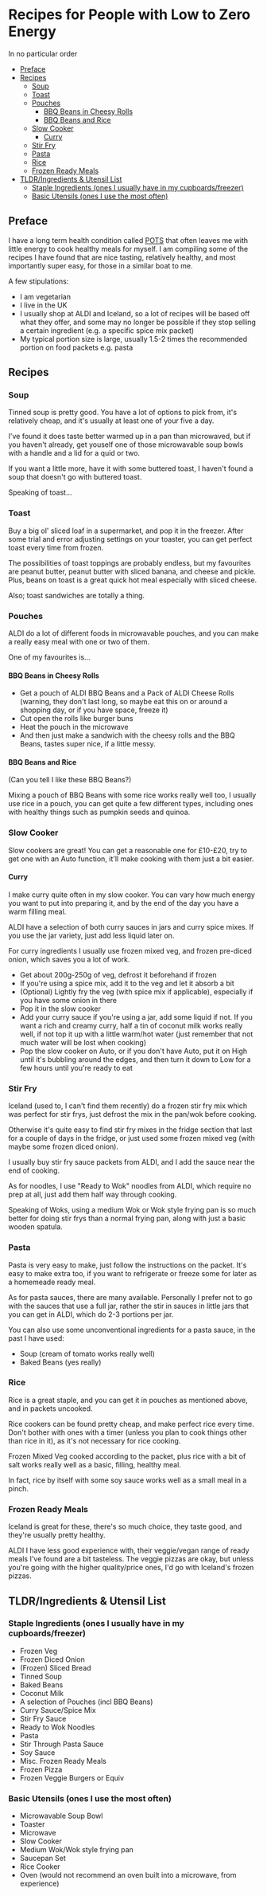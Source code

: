 # Recipes for People with Low to Zero Energy  <!-- omit in toc -->
In no particular order
- [Preface](#preface)
- [Recipes](#recipes)
  - [Soup](#soup)
  - [Toast](#toast)
  - [Pouches](#pouches)
    - [BBQ Beans in Cheesy Rolls](#bbq-beans-in-cheesy-rolls)
    - [BBQ Beans and Rice](#bbq-beans-and-rice)
  - [Slow Cooker](#slow-cooker)
    - [Curry](#curry)
  - [Stir Fry](#stir-fry)
  - [Pasta](#pasta)
  - [Rice](#rice)
  - [Frozen Ready Meals](#frozen-ready-meals)
- [TLDR/Ingredients & Utensil  List](#tldringredients--utensil--list)
  - [Staple Ingredients (ones I usually have in my cupboards/freezer)](#staple-ingredients-ones-i-usually-have-in-my-cupboardsfreezer)
  - [Basic Utensils (ones I use the most often)](#basic-utensils-ones-i-use-the-most-often)

## Preface
I have a long term health condition called [POTS](https://www.potsuk.org/) that often leaves me with little energy to cook healthy meals for myself. I am compiling some of the recipes I have found that are nice tasting, relatively healthy, and most importantly super easy, for those in a similar boat to me.

A few stipulations:
 - I am vegetarian
 - I live in the UK
 - I usually shop at ALDI and Iceland, so a lot of recipes will be based off what they offer, and some may no longer be possible if they stop selling a certain ingredient (e.g. a specific spice mix packet)
 - My typical portion size is large, usually 1.5-2 times the recommended portion on food packets e.g. pasta

## Recipes

### Soup
Tinned soup is pretty good. You have a lot of options to pick from, it's relatively cheap, and it's usually at least one of your five a day.

I've found it does taste better warmed up in a pan than microwaved, but if you haven't already, get youself one of those microwavable soup bowls with a handle and a lid for a quid or two.

If you want a little more, have it with some buttered toast, I haven't found a soup that doesn't go with buttered toast.

Speaking of toast...

### Toast
Buy a big ol' sliced loaf in a supermarket, and pop it in the freezer. After some trial and error adjusting settings on your toaster, you can get perfect toast every time from frozen.

The possibilities of toast toppings are probably endless, but my favourites are peanut butter, peanut butter with sliced banana, and cheese and pickle. Plus, beans on toast is a great quick hot meal especially with sliced cheese.

Also; toast sandwiches are totally a thing.

### Pouches
ALDI do a lot of different foods in microwavable pouches, and you can make a really easy meal with one or two of them.

One of my favourites is...

#### BBQ Beans in Cheesy Rolls
- Get a pouch of ALDI BBQ Beans and a Pack of ALDI Cheese Rolls (warning, they don't last long, so maybe eat this on or around a shopping day, or if you have space, freeze it)
- Cut open the rolls like burger buns
- Heat the pouch in the microwave
- And then just make a sandwich with the cheesy rolls and the BBQ Beans, tastes super nice, if a little messy.

#### BBQ Beans and Rice
(Can you tell I like these BBQ Beans?)

Mixing a pouch of BBQ Beans with some rice works really well too, I usually use rice in a pouch, you can get quite a few different types, including ones with healthy things such as pumpkin seeds and quinoa.

### Slow Cooker
Slow cookers are great! You can get a reasonable one for £10-£20, try to get one with an Auto function, it'll make cooking with them just a bit easier.

#### Curry
I make curry quite often in my slow cooker. You can vary how much energy you want to put into preparing it, and by the end of the day you have a warm filling meal.

ALDI have a selection of both curry sauces in jars and curry spice mixes. If you use the jar variety, just add less liquid later on.

For curry ingredients I usually use frozen mixed veg, and frozen pre-diced onion, which saves you a lot of work.

- Get about 200g-250g of veg, defrost it beforehand if frozen
- If you're using a spice mix, add it to the veg and let it absorb a bit
- (Optional) Lightly fry the veg (with spice mix if applicable), especially if you have some onion in there
- Pop it in the slow cooker
- Add your curry sauce if you're using a jar, add some liquid if not. If you want a rich and creamy curry, half a tin of coconut milk works really well, if not top it up with a little warm/hot water (just remember that not much water will be lost when cooking)
- Pop the slow cooker on Auto, or if you don't have Auto, put it on High until it's bubbling around the edges, and then turn it down to Low for a few hours until you're ready to eat

### Stir Fry
Iceland (used to, I can't find them recently) do a frozen stir fry mix which was perfect for stir frys, just defrost the mix in the pan/wok before cooking.

Otherwise it's quite easy to find stir fry mixes in the fridge section that last for a couple of days in the fridge, or just used some frozen mixed veg (with maybe some frozen diced onion).

I usually buy stir fry sauce packets from ALDI, and I add the sauce near the end of cooking.

As for noodles, I use "Ready to Wok" noodles from ALDI, which require no prep at all, just add them half way through cooking.

Speaking of Woks, using a medium Wok or Wok style frying pan is so much better for doing stir frys  than a normal frying pan, along with just a basic wooden spatula.

### Pasta
Pasta is very easy to make, just follow the instructions on the packet. It's easy to make extra too, if you want to refrigerate or freeze some for later as a homemeade ready meal.

As for pasta sauces, there are many available. Personally I prefer not to go with the sauces that use a full jar, rather the stir in sauces in little jars that you can get in ALDI, which do 2-3 portions per jar.

You can also use some unconventional ingredients for a pasta sauce, in the past I have used:
- Soup (cream of tomato works really well)
- Baked Beans (yes really)

### Rice
Rice is a great staple, and you can get it in pouches as mentioned above, and in packets uncooked.

Rice cookers can be found pretty cheap, and make perfect rice every time. Don't bother with ones with a timer (unless you plan to cook things other than rice in it), as it's not necessary for rice cooking.

Frozen Mixed Veg cooked according to the packet, plus rice with a bit of salt works really well as a basic, filling, healthy meal.

In fact, rice by itself with some soy sauce works well as a small meal in a pinch.

### Frozen Ready Meals
Iceland is great for these, there's so much choice, they taste good, and they're usually pretty healthy.

ALDI I have less good experience with, their veggie/vegan range of ready meals I've found are a bit tasteless. The veggie pizzas are okay, but unless you're going with the higher quality/price ones, I'd go with Iceland's frozen pizzas.

## TLDR/Ingredients & Utensil  List

### Staple Ingredients (ones I usually have in my cupboards/freezer)
- Frozen Veg
- Frozen Diced Onion
- (Frozen) Sliced Bread
- Tinned Soup
- Baked Beans
- Coconut Milk
- A selection of Pouches (incl BBQ Beans)
- Curry Sauce/Spice Mix
- Stir Fry Sauce
- Ready to Wok Noodles
- Pasta
- Stir Through Pasta Sauce
- Soy Sauce
- Misc. Frozen Ready Meals
- Frozen Pizza
- Frozen Veggie Burgers or Equiv

### Basic Utensils (ones I use the most often)
- Microwavable Soup Bowl
- Toaster
- Microwave
- Slow Cooker
- Medium Wok/Wok style frying pan
- Saucepan Set
- Rice Cooker
- Oven (would not recommend an oven built into a microwave, from experience)